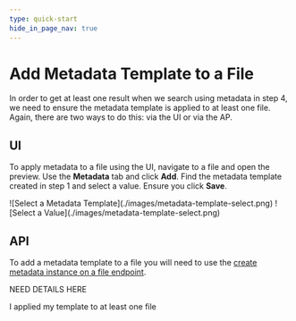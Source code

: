 ```yaml
---
type: quick-start
hide_in_page_nav: true
---
```


# Add Metadata Template to a File

In order to get at least one result when we search using metadata in step 4,
we need to ensure the metadata template is applied to at least one file. Again,
there are two ways to do this: via the UI or via the AP. 

## UI 

To apply metadata to a file using the UI, navigate to a file and open the
preview. Use the **Metadata** tab and click **Add**. Find the metadata template
created in step 1 and select a value. Ensure you click **Save**. 

<ImageFrame center>
    ![Select a Metadata Template](./images/metadata-template-select.png)
    ![Select a Value](./images/metadata-template-select.png)
</ImageFrame>

## API 

To add a metadata template to a file you will need to use the 
[create metadata instance on a file endpoint][add-metadata]. 

NEED DETAILS HERE

<Next>I applied my template to at least one file</Next>

[add-metadata]: e://post-files-id-metadata-id-id/
